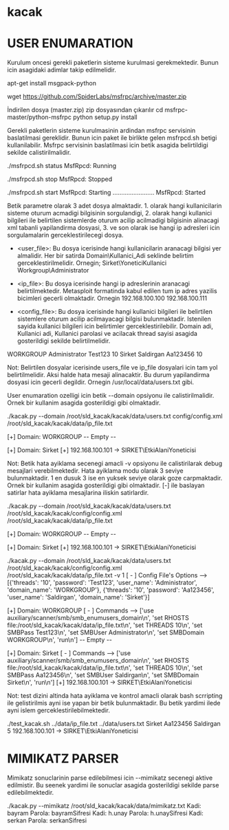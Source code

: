 kacak
=====

# USER ENUMARATION

Kurulum oncesi gerekli paketlerin sisteme kurulmasi gerekmektedir. Bunun icin asagidaki adimlar takip edilmelidir.

apt-get install msgpack-python

wget https://github.com/SpiderLabs/msfrpc/archive/master.zip
 
İndirilen dosya (master.zip) zip dosyasından çıkarılır
cd msfrpc-master/python-msfrpc
python setup.py install
 

Gerekli paketlerin sisteme kurulmasinin ardindan msfrpc servisinin baslatilmasi gereklidir. Bunun icin paket ile birlikte gelen msfrpcd.sh betigi kullanilabilir. Msfrpc servisinin baslatilmasi icin betik asagida belirtildigi sekilde calistirilmalidir.

./msfrpcd.sh status
MsfRpcd: Running

./msfrpcd.sh stop
MsfRpcd:  Stopped

./msfrpcd.sh start
MsfRpcd:  Starting
........................
MsfRpcd:  Started


Betik parametre olarak 3 adet dosya almaktadir. 1. olarak hangi kullanicilarin sisteme oturum acmadigi bilgisinin sorgulandigi, 2. olarak hangi kullanici bilgileri ile belirtilen sistemlerde oturum acilip acilmadigi bilgisinin alinacagi xml tabanli yapilandirma dosyasi, 3. ve son olarak ise hangi ip adresleri icin sorgulamalarin gerceklestirilecegi dosya.

- <user_file>: Bu dosya icerisinde hangi kullanicilarin aranacagi bilgisi yer almalidir. Her bir satirda Domain\Kullanici_Adi seklinde  belirtim gerceklestirilmelidir. Ornegin;
Sirket\YoneticiKullanici
Workgroup\Administrator

- <ip_file>: Bu dosya icerisinde hangi ip adreslerinin aranacagi belirtilmektedir. Metasploit formatinda kabul edilen tum ip adres yazilis bicimleri gecerli olmaktadir. Ornegin
192.168.100.100
192.168.100.111

- <config_file>: Bu dosya icerisinde hangi kullanici bilgileri ile belirtilen sistemlere oturum acilip acilmayacagi bilgisi bulunmaktadir. Istenilen sayida kullanici bilgileri icin belirtimler gerceklestirilebilir. Domain adi, Kullanici adi, Kullanici parolasi ve acilacak thread sayisi asagida gosterildigi sekilde belirtilmelidir.

<?xml version="1.0"?>
<domain-admin>
        <domain>
                <name>WORKGROUP</name>
                <username>Administrator</username>
                <password>Test123</password>
                <threads>10</threads>
        </domain>
        <domain>
                <name>Sirket</name>
                <username>Saldirgan</username>
                <password>Aa123456</password>
                <threads>10</threads>
        </domain>
</domain-admin>


Not: Belirtilen dosyalar icerisinde users_file ve ip_file dosyalari icin  tam yol belirtilmelidir. Aksi halde hata mesaji alinacaktir. Bu durum yapilandirma dosyasi icin gecerli degildir. Ornegin /usr/local/data/users.txt gibi.

User enumaration ozelligi icin betik --domain opsiyonu ile calistirilmalidir. Ornek bir kullanim asagida gosterildigi gibi olmaktadir.

./kacak.py --domain /root/sld_kacak/kacak/data/users.txt config/config.xml /root/sld_kacak/kacak/data/ip_file.txt

[+] Domain: WORKGROUP
 -- Empty --

[+] Domain: Sirket
   [+] 192.168.100.101 -> SIRKET\EtkiAlaniYoneticisi

Not: Betik hata ayiklama secenegi amacli -v opsiyonu ile calistirilarak debug mesajlari verebilmektedir. Hata ayiklama modu olarak 3 seviye bulunmaktadir. 1 en dusuk 3 ise en yuksek seviye olarak goze carpmaktadir. Ornek bir kullanim asagida gosterildigi gibi olmaktadir. [-] ile baslayan satirlar hata ayiklama mesajlarina iliskin satirlardir.

./kacak.py --domain /root/sld_kacak/kacak/data/users.txt /root/sld_kacak/kacak/config/config.xml /root/sld_kacak/kacak/data/ip_file.txt

[+] Domain: WORKGROUP
 -- Empty --

[+] Domain: Sirket
   [+] 192.168.100.101 -> SIRKET\EtkiAlaniYoneticisi


./kacak.py --domain /root/sld_kacak/kacak/data/users.txt /root/sld_kacak/kacak/config/config.xml /root/sld_kacak/kacak/data/ip_file.txt -v 1
[ - ]  Config File's Options -->  [{'threads': '10', 'password': 'Test123', 'user_name': 'Administrator', 'domain_name': 'WORKGROUP'}, {'threads': '10', 'password': 'Aa123456', 'user_name': 'Saldirgan', 'domain_name': 'Sirket'}]

[+] Domain: WORKGROUP
[ - ]  Commands -->  ['use auxiliary/scanner/smb/smb_enumusers_domain\n', 'set RHOSTS file:/root/sld_kacak/kacak/data/ip_file.txt\n', 'set THREADS 10\n', 'set SMBPass Test123\n', 'set SMBUser Administrator\n', 'set SMBDomain WORKGROUP\n', 'run\n']
 -- Empty --

[+] Domain: Sirket
[ - ]  Commands -->  ['use auxiliary/scanner/smb/smb_enumusers_domain\n', 'set RHOSTS file:/root/sld_kacak/kacak/data/ip_file.txt\n', 'set THREADS 10\n', 'set SMBPass Aa123456\n', 'set SMBUser Saldirgan\n', 'set SMBDomain Sirket\n', 'run\n']
   [+] 192.168.100.101 -> SIRKET\EtkiAlaniYoneticisi

Not: test dizini altinda hata ayiklama ve kontrol amacli olarak bash scrripting ile gelistirilmis ayni ise yapan bir betik bulunmaktadir. Bu betik yardimi ilede ayni islem gerceklestirilebilmektedir.

./test_kacak.sh ../data/ip_file.txt  ../data/users.txt Sirket Aa123456 Saldirgan 5
192.168.100.101 -> SIRKET\EtkiAlaniYoneticisi

# MIMIKATZ PARSER 

Mimikatz sonuclarinin parse edilebilmesi icin --mimikatz secenegi aktive edilmistir. Bu seenek yardimi ile sonuclar asagida gosterildigi sekilde parse edilebilmektedir.

./kacak.py --mimikatz /root/sld_kacak/kacak/data/mimikatz.txt 
Kadi: bayram Parola: bayramSifresi
Kadi: h.unay Parola: h.unaySifresi
Kadi: serkan Parola: serkanSifresi



